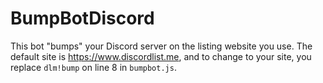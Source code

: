 # BumpBotDiscord
This bot "bumps" your Discord server on the listing website you use.
The default site is https://www.discordlist.me, and to change to your site, you replace `dlm!bump` on line 8 in `bumpbot.js`.

